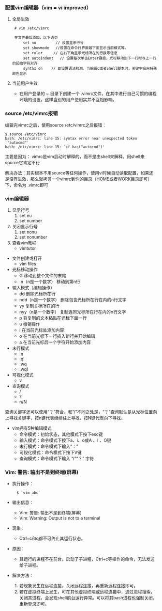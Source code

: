 ### 配置vim编辑器（vim = vi improved） ###
1. 全局生效

		# vim /etc/vimrc
		
		在文件最后添加，以下语句
			set nu         // 设置显示行号
		   	set showmode   //设置在命令行界面最下面显示当前模式等。
		   	set ruler     // 在右下角显示光标所在的行数等信息
		   	set autoindent   // 设置每次单击Enter键后，光标移动到下一行时与上一行的起始字符对齐
		   	syntax on    // 即设置语法检测，当编辑C或者Shell脚本时，关键字会用特殊颜色显示

2. 当前用户生效
	- 在用户登录的 ~ 目录下创建一个 .vimrc文件，在其中进行自己习惯的编程环境的设置，这样当别的用户使用实并不互相影响。


### source /etc/vimrc报错 ###

编辑完vimrc之后，使用source /etc/vimrc之后报错：

	$ source /etc/vimrc
	bash: /etc/vimrc: line 15: syntax error near unexpected token `"autocmd"'
	bash: /etc/vimrc: line 15: `if has("autocmd")'

主要是因为：
vimrc是vim启动时解释的，而不是由shell来解释。用shell来source它肯定不行

解决办法：其实根本不用source等任何操作，使用vi时候自动读取配置，如果还是没有生效，那么就拷贝一个vimrc到你的目录（HOME或者WORK目录即可）下，命名为 .vimrc即可 



### vim编辑器 ###
1. 显示行号
	1. set nu
	2. set number
2. 关闭显示行号
	1. set nonu
	2. set nonumber
3. 查看vim教程
	- vimtutor

- 文件创建或打开
	- vim files
- 光标移动操作	
	- G	移动到整个文件的末尾
	- :n（n是一个数字）	移动到第n行	
- 输入模式（编辑操作）	
	- dd	删除光标所在行
	- ndd（n是一个数字）	删除包含光标所在行在内的n行文字
	- yy	复制关标所在的行
	- nyy（n是一个数字）	复制连同光标所在行在内的n行文字
	- p	将复制的文本粘贴在光标下面一行
	- u	撤销操作
	- i	在当前光标处添加内容
	- o	在当前光标下一行插入新行并开始编辑
	- a	在当前光标后一个字符开始添加内容
- 末行模式
	- :q
	- :q!
	- :wq
	- :wq!
- 可视化模式
	- v
- 查询模式
	- /
	- ?
	- n/N

查询关键字还可以使用“？”符合，和“/”不同之处是，“？”查询默认是从光标位置向上寻找关键字，按n键代表继续往上寻找，按N键代表向下寻找。


- vim拥有5种编辑模式
	- 命令模式：初始状态，其他模式下按下esc键
	- 输入模式：命令模式下按下a、i、o或A  、I 、O键
	- 末行模式：命令模式下输入“：”
	- 可视化模式：命令模式下按下V键
	- 查询模式：命令模式下输入 “/”“？” 字符

### Vim: 警告: 输出不是到终端(屏幕) ###

- 执行操作：
	
		$ `vim abc`

- 输出信息：
	- Vim: 警告: 输出不是到终端(屏幕)	
	- Vim: Warning: Output is not to a terminal
- 现象：
	- Ctrl+c和q都不可终止其运行状态。
- 原因：
	- 其运行的进程不在前台，启动了子进程，Ctrl+c等操作的命令，无法发送给子进程。
- 解决方法：
	1. 若现象发生在远程连接，关闭远程连接，再重新远程连接即可。
	2. 若在虚拟终端上发生，可在其他虚拟终端或远程连接中，通过进程搜索，关闭其进程，会发现shell前台运行异常。可以将其bash进程也强制关闭，重新登录即可。


　